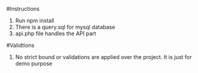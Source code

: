 #Instructions
1. Run npm install 
2. There is a query.sql for mysql database
3. api.php file handles the API part

#Validtions 
1. No strict bound or validations are applied over the project. It is just for demo purpose